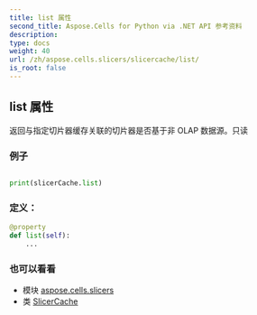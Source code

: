 ```yaml
---
title: list 属性
second_title: Aspose.Cells for Python via .NET API 参考资料
description:
type: docs
weight: 40
url: /zh/aspose.cells.slicers/slicercache/list/
is_root: false
---
```

## list 属性

返回与指定切片器缓存关联的切片器是否基于非 OLAP 数据源。只读

### 例子

```python

print(slicerCache.list)

```
### 定义：
```python
@property
def list(self):
    ...
```

### 也可以看看
* 模块 [aspose.cells.slicers](../../)
* 类 [SlicerCache](/cells/python-net/zh/aspose.cells.slicers/slicercache)
